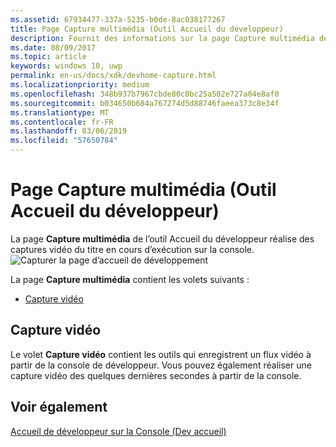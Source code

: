```yaml
---
ms.assetid: 67934477-337a-5235-b0de-8ac038177267
title: Page Capture multimédia (Outil Accueil du développeur)
description: Fournit des informations sur la page Capture multimédia de l’application Outil Accueil du développeur pour Xbox One.
ms.date: 08/09/2017
ms.topic: article
keywords: windows 10, uwp
permalink: en-us/docs/xdk/devhome-capture.html
ms.localizationpriority: medium
ms.openlocfilehash: 348b937b7967cbde80c0bc25a502e727a04e8af0
ms.sourcegitcommit: b034650b684a767274d5d88746faeea373c8e34f
ms.translationtype: MT
ms.contentlocale: fr-FR
ms.lasthandoff: 03/06/2019
ms.locfileid: "57650784"
---
```

# <a name="media-capture-page-dev-home"></a>Page Capture multimédia (Outil Accueil du développeur)
   
  
La page **Capture multimédia** de l’outil Accueil du développeur réalise des captures vidéo du titre en cours d’exécution sur la console.   
 ![Capturer la page d’accueil de développement](images/devhome_capture.png)   
  
La page **Capture multimédia** contient les volets suivants :   
 
   *  [Capture vidéo](#ID4EHB)  

 
<a id="ID4EHB"></a>

   

## <a name="video-capture"></a>Capture vidéo  
   
  
Le volet **Capture vidéo** contient les outils qui enregistrent un flux vidéo à partir de la console de développeur. Vous pouvez également réaliser une capture vidéo des quelques dernières secondes à partir de la console.   
  
<a id="ID4ERB"></a>

   

## <a name="see-also"></a>Voir également  
 [Accueil de développeur sur la Console (Dev accueil)](dev-home.md)

  